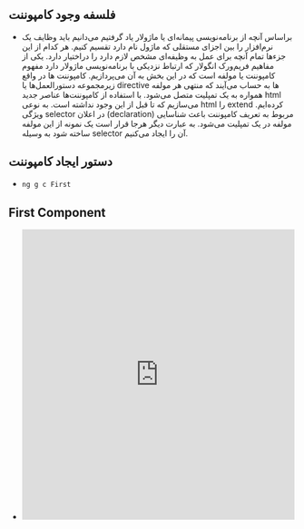 ## فلسفه وجود کامپوننت

- براساس آنچه از برنامه‌نویسی پیمانه‌ای یا ماژولار یاد گرفتیم می‌دانیم باید وظایف یک نرم‌افزار را بین اجزای مستقلی که ماژول نام دارد تقسیم کنیم. هر کدام از این جزءها تمام آنچه برای عمل به وظیفه‌ای مشخص لازم دارد را دراختیار دارد. یکی از مفاهیم فریم‌ورک انگولار که ارتباط نزدیکی با برنامه‌نویسی ماژولار دارد مفهوم کامپوننت یا مولفه است که در این بخش به آن می‌پردازیم. کامپوننت ها در واقع زیرمجموعه دستورالعمل‌ها یا directive ها به حساب می‌آیند که منتهی هر مولفه همواره به یک تمپلیت متصل می‌شود. با استفاده از کامپوننت‌ها عناصر جدید html می‌سازیم که تا قبل از این وجود نداشته است. به نوعی html را extend کرده‌ایم. ویژگی selector در اعلان (declaration) مربوط به تعریف کامپوننت باعث شناسایی مولفه در یک تمپلیت می‌شود. به عبارت دیگر هرجا قرار است یک نمونه از این مولفه ساخته شود به وسیله selector آن را ایجاد می‌کنیم.

## دستور ایجاد کامپوننت

- ```bash
  ng g c First
  ```

## First Component

- <iframe height="512" style="width: 100%;" frameborder="no" loading="lazy" allowtransparency="true" allowfullscreen="true" src="https://stackblitz.com/edit/angular-ivy-first-component?ctl=1&embed=1&file=src/app/app.component.html"></iframe>
